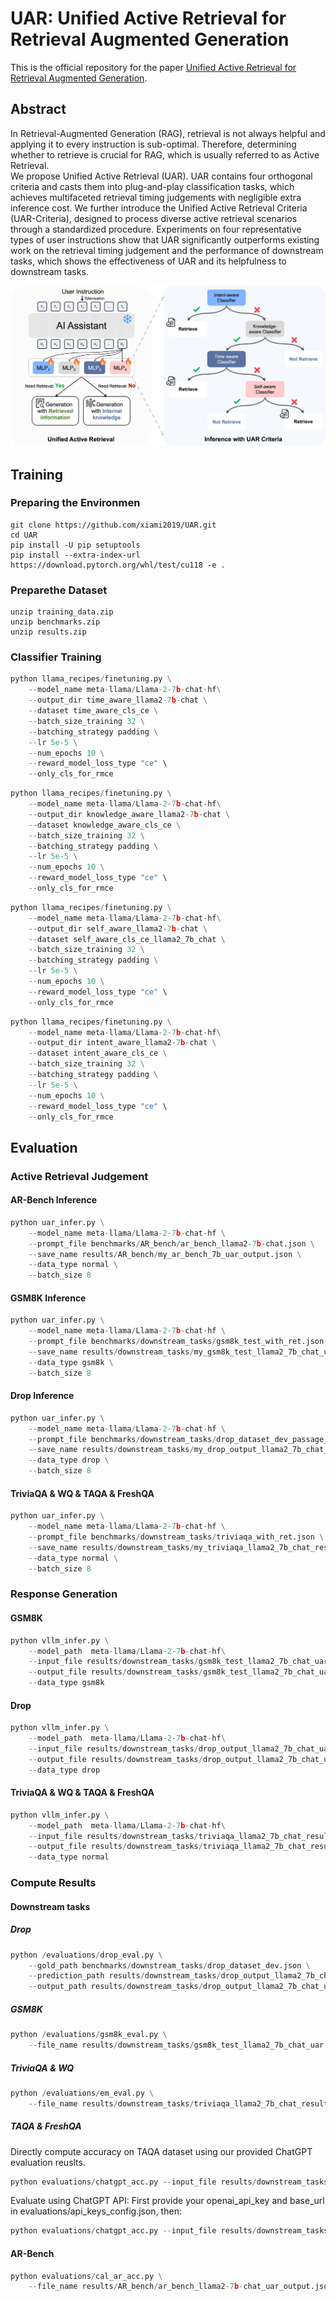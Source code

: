# UAR: Unified Active Retrieval for Retrieval Augmented Generation

This is the official repository for the paper [Unified Active Retrieval for Retrieval Augmented Generation](https://arxiv.org/pdf/2406.12534).

## Abstract
In Retrieval-Augmented Generation (RAG), retrieval is not always helpful and applying it to every instruction is sub-optimal. Therefore, determining whether to retrieve is crucial for RAG, which is usually referred to as Active Retrieval.  
We propose Unified Active Retrieval (UAR). UAR contains four orthogonal criteria and casts them into plug-and-play classification tasks, which achieves multifaceted retrieval timing judgements with negligible extra inference cost. We further introduce the Unified Active Retrieval Criteria (UAR-Criteria), designed to process diverse active retrieval scenarios through a standardized procedure. Experiments on four representative types of user instructions show that UAR significantly outperforms existing work on the retrieval timing judgement and the performance of downstream tasks, which shows the effectiveness of UAR and its helpfulness to downstream tasks.

![image](./imgs/UAR_framework_1.png)

## Training

### Preparing the Environmen

```
git clone https://github.com/xiami2019/UAR.git
cd UAR
pip install -U pip setuptools
pip install --extra-index-url https://download.pytorch.org/whl/test/cu118 -e .
```

### Preparethe Dataset

```
unzip training_data.zip
unzip benchmarks.zip
unzip results.zip
```

### Classifier Training

```python
python llama_recipes/finetuning.py \
    --model_name meta-llama/Llama-2-7b-chat-hf\
    --output_dir time_aware_llama2-7b-chat \
    --dataset time_aware_cls_ce \
    --batch_size_training 32 \
    --batching_strategy padding \
    --lr 5e-5 \
    --num_epochs 10 \
    --reward_model_loss_type "ce" \
    --only_cls_for_rmce
```

```python
python llama_recipes/finetuning.py \
    --model_name meta-llama/Llama-2-7b-chat-hf\
    --output_dir knowledge_aware_llama2-7b-chat \
    --dataset knowledge_aware_cls_ce \
    --batch_size_training 32 \
    --batching_strategy padding \
    --lr 5e-5 \
    --num_epochs 10 \
    --reward_model_loss_type "ce" \
    --only_cls_for_rmce
```

```python
python llama_recipes/finetuning.py \
    --model_name meta-llama/Llama-2-7b-chat-hf\
    --output_dir self_aware_llama2-7b-chat \
    --dataset self_aware_cls_ce_llama2_7b_chat \
    --batch_size_training 32 \
    --batching_strategy padding \
    --lr 5e-5 \
    --num_epochs 10 \
    --reward_model_loss_type "ce" \
    --only_cls_for_rmce
```

```python
python llama_recipes/finetuning.py \
    --model_name meta-llama/Llama-2-7b-chat-hf\
    --output_dir intent_aware_llama2-7b-chat \
    --dataset intent_aware_cls_ce \
    --batch_size_training 32 \
    --batching_strategy padding \
    --lr 5e-5 \
    --num_epochs 10 \
    --reward_model_loss_type "ce" \
    --only_cls_for_rmce
```

## Evaluation

### Active Retrieval Judgement

#### AR-Bench Inference
```python
python uar_infer.py \
    --model_name meta-llama/Llama-2-7b-chat-hf \
    --prompt_file benchmarks/AR_bench/ar_bench_llama2-7b-chat.json \
    --save_name results/AR_bench/my_ar_bench_7b_uar_output.json \
    --data_type normal \
    --batch_size 8
```

#### GSM8K Inference

```python
python uar_infer.py \
    --model_name meta-llama/Llama-2-7b-chat-hf \
    --prompt_file benchmarks/downstream_tasks/gsm8k_test_with_ret.json \
    --save_name results/downstream_tasks/my_gsm8k_test_llama2_7b_chat_uar.json \
    --data_type gsm8k \
    --batch_size 8
```

#### Drop Inference

```python
python uar_infer.py \
    --model_name meta-llama/Llama-2-7b-chat-hf \
    --prompt_file benchmarks/downstream_tasks/drop_dataset_dev_passage_qa_with_ret.json \
    --save_name results/downstream_tasks/my_drop_output_llama2_7b_chat_uar.json \
    --data_type drop \
    --batch_size 8
```

#### TriviaQA & WQ & TAQA & FreshQA

```python
python uar_infer.py \
    --model_name meta-llama/Llama-2-7b-chat-hf \
    --prompt_file benchmarks/downstream_tasks/triviaqa_with_ret.json \
    --save_name results/downstream_tasks/my_triviaqa_llama2_7b_chat_results_uar.json \
    --data_type normal \
    --batch_size 8
```

### Response Generation

#### GSM8K

```python
python vllm_infer.py \
    --model_path  meta-llama/Llama-2-7b-chat-hf\
    --input_file results/downstream_tasks/gsm8k_test_llama2_7b_chat_uar.json \
    --output_file results/downstream_tasks/gsm8k_test_llama2_7b_chat_uar_generation_results.json \
    --data_type gsm8k
```

#### Drop

```python
python vllm_infer.py \
    --model_path  meta-llama/Llama-2-7b-chat-hf\
    --input_file results/downstream_tasks/drop_output_llama2_7b_chat_uar.json \
    --output_file results/downstream_tasks/drop_output_llama2_7b_chat_uar_generation_results.json \
    --data_type drop
```

#### TriviaQA & WQ & TAQA & FreshQA

```python
python vllm_infer.py \
    --model_path  meta-llama/Llama-2-7b-chat-hf\
    --input_file results/downstream_tasks/triviaqa_llama2_7b_chat_results_uar.json \
    --output_file results/downstream_tasks/triviaqa_llama2_7b_chat_results_uar_generation_results.json \
    --data_type normal
```

### Compute Results

#### Downstream tasks

##### Drop  

```python
python /evaluations/drop_eval.py \
    --gold_path benchmarks/downstream_tasks/drop_dataset_dev.json \
    --prediction_path results/downstream_tasks/drop_output_llama2_7b_chat_uar.json \
    --output_path results/downstream_tasks/drop_output_llama2_7b_chat_uar_eval_output.json
```

##### GSM8K  

```python
python /evaluations/gsm8k_eval.py \
    --file_name results/downstream_tasks/gsm8k_test_llama2_7b_chat_uar.json
```

##### TriviaQA & WQ

```python
python /evaluations/em_eval.py \
    --file_name results/downstream_tasks/triviaqa_llama2_7b_chat_results_uar.json
```

##### TAQA & FreshQA

Directly compute accuracy on TAQA dataset using our provided ChatGPT evaluation reuslts.
```python
python evaluations/chatgpt_acc.py --input_file results/downstream_tasks/freshqa_without_false_premise_time_change_llama2_7b_chat_als_ret.json --only_cal_acc
```  

Evaluate using ChatGPT API: First provide your openai_api_key and base_url in evaluations/api_keys_config.json, then:  
```python
python evaluations/chatgpt_acc.py --input_file results/downstream_tasks/freshqa_without_false_premise_time_change_llama2_7b_chat_als_ret.json --output_file results/downstream_tasks/test.json
```

#### AR-Bench

```python
python evaluations/cal_ar_acc.py \
    --file_name results/AR_bench/ar_bench_llama2-7b-chat_uar_output.json
```

